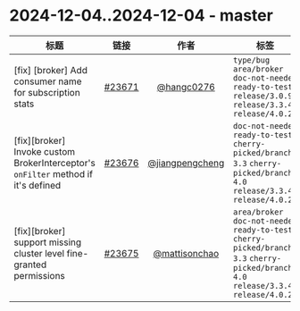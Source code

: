 # 2024-12-04..2024-12-04 - master
| 标题 | 链接 | 作者 | 标签 |
| - | :--: | :--: | - |
| [fix] [broker] Add consumer name for subscription stats | [#23671](https://github.com/apache/pulsar/pull/23671) | [@hangc0276](https://github.com/hangc0276) | `type/bug` `area/broker` `doc-not-needed` `ready-to-test` `release/3.0.9` `release/3.3.4` `release/4.0.2`  | 
| [fix][broker] Invoke custom BrokerInterceptor's `onFilter` method if it's defined | [#23676](https://github.com/apache/pulsar/pull/23676) | [@jiangpengcheng](https://github.com/jiangpengcheng) | `doc-not-needed` `ready-to-test` `cherry-picked/branch-3.3` `cherry-picked/branch-4.0` `release/3.3.4` `release/4.0.2`  | 
| [fix][broker] support missing cluster level fine-granted permissions | [#23675](https://github.com/apache/pulsar/pull/23675) | [@mattisonchao](https://github.com/mattisonchao) | `area/broker` `doc-not-needed` `ready-to-test` `cherry-picked/branch-3.3` `cherry-picked/branch-4.0` `release/3.3.4` `release/4.0.2`  | 
